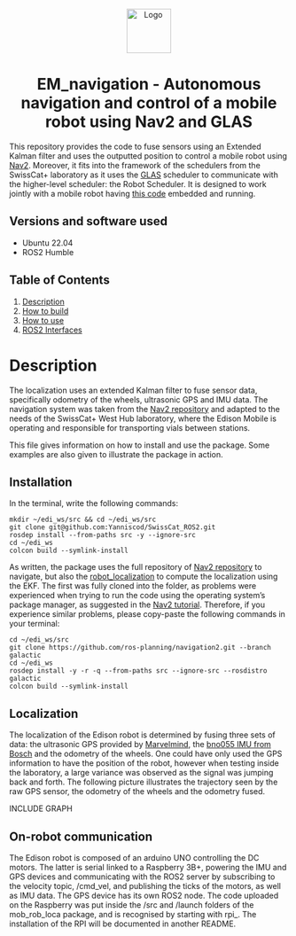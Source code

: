 <br />
<div align="center">
  <a href="https://github.com/swisscatplus/task-scheduler">
    <img src="https://images.squarespace-cdn.com/content/v1/6012a0a1f4c67c587a8eff67/d7731755-2fa3-4548-bf1e-5a25182d67ae/Combined+Logo+CAT-ETH-EPFL+%282%29.png?format=1500w" alt="Logo" height="80">
  </a>

  <h1 align="center"> EM_navigation - Autonomous navigation and control of a mobile robot using Nav2 and GLAS </h1>

</div>

This repository provides the code to fuse sensors using an Extended Kalman filter and uses the outputted position to control a mobile robot using [Nav2](https://github.com/ros-navigation/navigation2). Moreover, it fits into the framework of the schedulers from the SwissCat+ laboratory as it uses the [GLAS](https://github.com/swisscatplus/glas) scheduler to communicate with the higher-level scheduler: the Robot Scheduler. It is designed to work jointly with a mobile robot having [this code](https://github.com/swisscatplus/EM_onrobot) embedded and running.

## Versions and software used
  - Ubuntu 22.04
  - ROS2 Humble
  
## Table of Contents
1. [Description](#description)<br>
2. [How to build](#how-to-build)<br>
3. [How to use](#how-to-use)<br>
4. [ROS2 Interfaces](#ros2-interfaces)<br>

# Description
 The localization uses an extended Kalman filter to fuse sensor data, specifically odometry of the wheels, ultrasonic GPS and IMU data. The navigation system was taken from the [Nav2 repository](https://github.com/ros-planning/navigation2/tree/galactic) and adapted to the needs of the SwissCat+ West Hub laboratory, where the Edison Mobile is operating and responsible for transporting vials between stations.

This file gives information on how to install and use the package. Some examples are also given to illustrate the package in action.

## Installation
In the terminal, write the following commands:
```
mkdir ~/edi_ws/src && cd ~/edi_ws/src
git clone git@github.com:Yanniscod/SwissCat_ROS2.git
rosdep install --from-paths src -y --ignore-src
cd ~/edi_ws
colcon build --symlink-install
```

As written, the package uses the full repository of [Nav2 repository](https://github.com/ros-planning/navigation2/tree/galactic) to navigate, but also the [robot_localization](https://github.com/automaticaddison/robot_localization) to compute the localization using the EKF. The first was fully cloned into the folder, as problems were experienced when trying to run the code using the operating system’s package manager, as suggested in the [Nav2 tutorial](https://navigation.ros.org/getting_started/index.html). Therefore, if you experience similar problems, please copy-paste the following commands in your terminal:
```
cd ~/edi_ws/src
git clone https://github.com/ros-planning/navigation2.git --branch galactic
cd ~/edi_ws
rosdep install -y -r -q --from-paths src --ignore-src --rosdistro galactic
colcon build --symlink-install
```

## Localization
The localization of the Edison robot is determined by fusing three sets of data: the ultrasonic GPS provided by [Marvelmind](https://marvelmind.com/product/starter-set-super-mp-3d/), the [bno055 IMU from Bosch](https://www.bosch-sensortec.com/products/smart-sensor-systems/bno055/) and the odometry of the wheels. One could have only used the GPS information to have the position of the robot, however when testing inside the laboratory, a large variance was observed as the signal was jumping back and forth. The following picture illustrates the trajectory seen by the raw GPS sensor, the odometry of the wheels and the odometry fused. 

INCLUDE GRAPH 

## On-robot communication
The Edison robot is composed of an arduino UNO controlling the DC motors. The latter is serial linked to a Raspberry 3B+, powering the IMU and GPS devices and communicating with the ROS2 server by subscribing to the velocity topic, /cmd_vel, and publishing the ticks of the motors, as well as IMU data. The GPS device has its own ROS2 node. 
The code uploaded on the Raspberry was put inside the /src and /launch folders of the mob_rob_loca package, and is recognised by starting with rpi_. The installation of the RPI will be documented in another README.
